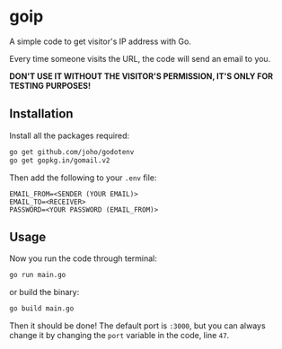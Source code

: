 # goip

A simple code to get visitor's IP address with Go.

Every time someone visits the URL, the code will send an email to you.

**DON'T USE IT WITHOUT THE VISITOR'S PERMISSION, IT'S ONLY FOR TESTING PURPOSES!**

## Installation

Install all the packages required:

```bash
go get github.com/joho/godotenv
go get gopkg.in/gomail.v2
```

Then add the following to your `.env` file:

```dotenv
EMAIL_FROM=<SENDER (YOUR EMAIL)>
EMAIL_TO=<RECEIVER>
PASSWORD=<YOUR PASSWORD (EMAIL_FROM)>
```

## Usage

Now you run the code through terminal:

```bash
go run main.go
```

or build the binary:

```bash
go build main.go
```

Then it should be done! The default port is `:3000`, but you can always change it by changing the `port` variable in the code, line `47`.
